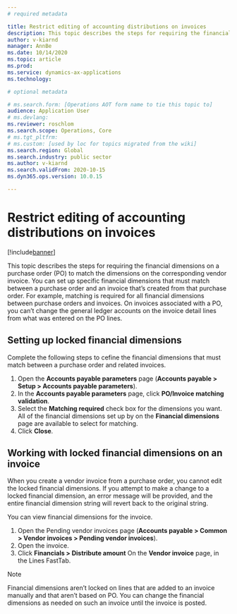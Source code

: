 ```yaml
---
# required metadata

title: Restrict editing of accounting distributions on invoices
description: This topic describes the steps for requiring the financial dimensions on a purchase order (PO) to match the dimensions on the corresponding vendor invoice.
author: v-kiarnd
manager: AnnBe
ms.date: 10/14/2020
ms.topic: article
ms.prod: 
ms.service: dynamics-ax-applications
ms.technology: 

# optional metadata

# ms.search.form: [Operations AOT form name to tie this topic to]
audience: Application User
# ms.devlang: 
ms.reviewer: roschlom
ms.search.scope: Operations, Core 
# ms.tgt_pltfrm: 
# ms.custom: [used by loc for topics migrated from the wiki]
ms.search.region: Global
ms.search.industry: public sector
ms.author: v-kiarnd
ms.search.validFrom: 2020-10-15
ms.dyn365.ops.version: 10.0.15

---
```


# Restrict editing of accounting distributions on invoices

[!include[banner](../includes/banner.md)]

This topic describes the steps for requiring the financial dimensions on a purchase order (PO) to match the dimensions on the corresponding vendor invoice. You can set up specific financial dimensions that must match between a purchase order  and an invoice that’s created from that purchase order. For example, matching is required for all financial dimensions between purchase orders and invoices. On invoices associated with a PO, you can’t change the general ledger accounts on the invoice detail lines from what was entered on the PO lines.
 
## Setting up locked financial dimensions
Complete the following steps to cefine the financial dimensions that must match between a purchase order and related invoices.
1.	Open the **Accounts payable parameters**  page (**Accounts payable > Setup > Accounts payable parameters**).
2.	In the **Accounts payable parameters** page, click **PO/Invoice matching validation**. 
3.	Select the **Matching required** check box for the dimensions you want. All of the financial dimensions set up by on the **Financial dimensions** page  are available to select for matching.
4.	Click **Close**.
 
## Working with locked financial dimensions on an invoice
When you create a vendor invoice from a purchase order, you cannot edit the locked financial dimensions. If you attempt to make a change to a locked financial dimension, an error message will be provided, and the entire financial dimension string will revert back to the original string.
 
You can view financial dimensions for the invoice.
1.	Open the Pending vendor invoices page (**Accounts payable > Common > Vendor invoices > Pending vendor invoices**).
2.	Open the invoice.
3.	Click **Financials > Distribute amount** On the **Vendor invoice** page, in the Lines FastTab. 
 
> [!Note]
> Financial dimensions aren’t locked on lines that are added to an invoice manually and that aren’t based on PO. You can change the financial dimensions as needed on such an invoice until the invoice is posted.

